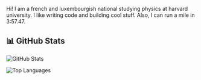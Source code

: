 Hi! I am a french and luxembourgish national studying physics at harvard university. I like writing code and building cool stuff. Also, I can run a mile in 3:57.47.

## 📊 GitHub Stats

![GitHub Stats](https://github-readme-stats.vercel.app/api?username=vivienhenz&show_icons=true&theme=radical&hide_border=true&bg_color=0D1117&title_color=5ce1e6&text_color=ffffff&icon_color=5ce1e6)

![Top Languages](https://github-readme-stats.vercel.app/api/top-langs/?username=vivienhenz&layout=compact&theme=radical&hide_border=true&bg_color=0D1117&title_color=5ce1e6&text_color=ffffff)




